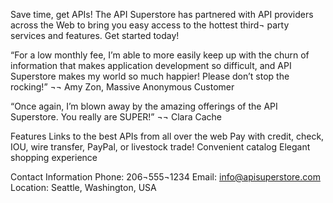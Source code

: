 <!--Finalized copy for API Superstore website-->

Save time, get APIs!
The API Superstore has partnered with API providers across the Web to bring you easy access to the hottest third¬ party services and features. Get started today!
 
 “For a low monthly fee, I’m able to more easily keep up with the churn of information that makes application development so difficult, and API Superstore makes my world so much happier! Please don’t stop the rocking!” ¬¬ Amy Zon, Massive Anonymous Customer 

“Once again, I’m blown away by the amazing offerings of the API Superstore. You really are SUPER!” ¬¬ Clara Cache

Features 
Links to the best APIs from all over the web 
Pay with credit, check, IOU, wire transfer, PayPal, or livestock trade!
Convenient catalog 
Elegant shopping experience

Contact Information 
Phone: 206¬555¬1234 
Email: info@apisuperstore.com 
Location: Seattle, Washington, USA
